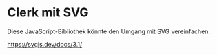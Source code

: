 # Clerk mit SVG

Diese JavaScript-Bibliothek könnte den Umgang mit SVG vereinfachen:

https://svgjs.dev/docs/3.1/